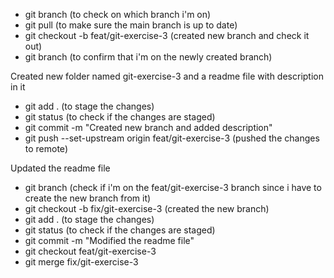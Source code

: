 - git branch (to check on which branch i'm on)
- git pull (to make sure the main branch is up to date)
- git checkout -b feat/git-exercise-3 (created new branch and check it out)
- git branch (to confirm that i'm on the newly created branch)

Created new folder named git-exercise-3 and a readme file with description in it

- git add . (to stage the changes)
- git status (to check if the changes are staged)
- git commit -m "Created new branch and added description"
- git push --set-upstream origin feat/git-exercise-3 (pushed the changes to remote)

 Updated the readme file

- git branch (check if i'm on the feat/git-exercise-3 branch since i have to create the new branch from it)
- git checkout -b fix/git-exercise-3 (created the new branch)
- git add . (to stage the changes)
- git status (to check if the changes are staged)
- git commit -m "Modified the readme file"
- git checkout feat/git-exercise-3
- git merge fix/git-exercise-3

 